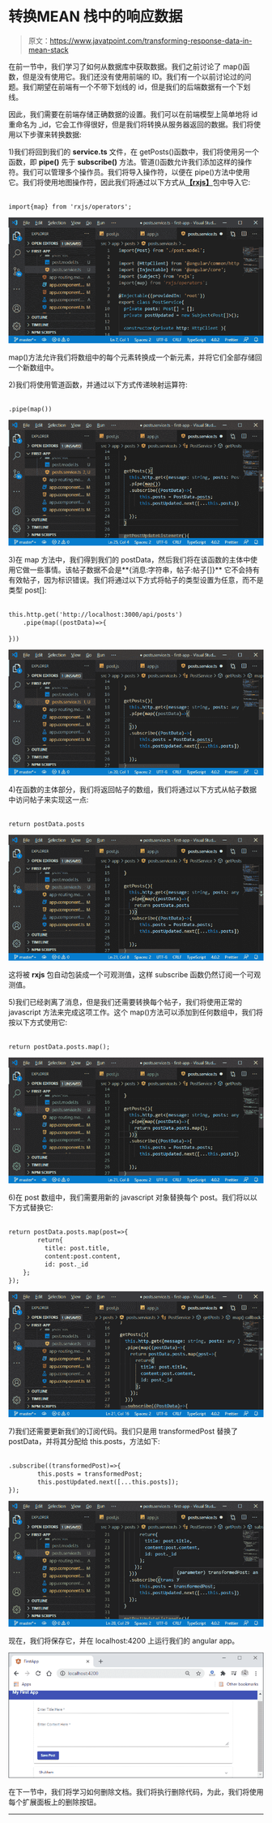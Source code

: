 # 转换MEAN 栈中的响应数据

> 原文：<https://www.javatpoint.com/transforming-response-data-in-mean-stack>

在前一节中，我们学习了如何从数据库中获取数据。我们之前讨论了 map()函数，但是没有使用它。我们还没有使用前端的 ID。我们有一个以前讨论过的问题。我们期望在前端有一个不带下划线的 id，但是我们的后端数据有一个下划线。

因此，我们需要在前端存储正确数据的设置。我们可以在前端模型上简单地将 id 重命名为 _id，它会工作得很好，但是我们将转换从服务器返回的数据。我们将使用以下步骤来转换数据:

1)我们将回到我们的 **service.ts** 文件，在 getPosts()函数中，我们将使用另一个函数，即 **pipe()** 先于 **subscribe()** 方法。管道()函数允许我们添加这样的操作符。我们可以管理多个操作员。我们将导入操作符，以便在 pipe()方法中使用它。我们将使用地图操作符，因此我们将通过以下方式从[**【rxjs】**](https://www.javatpoint.com/rxjs)包中导入它:

```

import{map} from 'rxjs/operators';

```

![Transforming Response Data in MEAN Stack](img/6ac8348ee73de37bc2db09787e67f44d.png)

map()方法允许我们将数组中的每个元素转换成一个新元素，并将它们全部存储回一个新数组中。

2)我们将使用管道函数，并通过以下方式传递映射运算符:

```

.pipe(map())

```

![Transforming Response Data in MEAN Stack](img/0d8b8211bd8bb75937f85b6899a45560.png)

3)在 map 方法中，我们得到我们的 postData，然后我们将在该函数的主体中使用它做一些事情。该帖子数据不会是**{消息:字符串，帖子:帖子[]}** 它不会持有有效帖子，因为标识错误。我们将通过以下方式将帖子的类型设置为任意，而不是类型 post[]:

```

this.http.get('http://localhost:3000/api/posts')
    .pipe(map((postData)=>{

}))

```

![Transforming Response Data in MEAN Stack](img/f30037fbd1bf64681645bd8145b25d18.png)

4)在函数的主体部分，我们将返回帖子的数组，我们将通过以下方式从帖子数据中访问帖子来实现这一点:

```

return postData.posts

```

![Transforming Response Data in MEAN Stack](img/5c1fe65bc109911a887c862e2fed0ce3.png)

这将被 **rxjs** 包自动包装成一个可观测值，这样 subscribe 函数仍然订阅一个可观测值。

5)我们已经剥离了消息，但是我们还需要转换每个帖子，我们将使用正常的 javascript 方法来完成这项工作。这个 map()方法可以添加到任何数组中，我们将按以下方式使用它:

```

return postData.posts.map();

```

![Transforming Response Data in MEAN Stack](img/c4b1cfad17789e4bf6d5c5660068cd14.png)

6)在 post 数组中，我们需要用新的 javascript 对象替换每个 post。我们将以以下方式替换它:

```

return postData.posts.map(post=>{
        return{
          title: post.title,
          content:post.content,
          id: post._id
    };
});

```

![Transforming Response Data in MEAN Stack](img/3cf622141098aca8f84f9ef0af471d51.png)

7)我们还需要更新我们的订阅代码。我们只是用 transformedPost 替换了 postData，并将其分配给 this.posts，方法如下:

```

.subscribe((transformedPost)=>{
        this.posts = transformedPost;
        this.postUpdated.next([...this.posts]);
});

```

![Transforming Response Data in MEAN Stack](img/f65affad576d66896a97bf0c311fb3bc.png)

现在，我们将保存它，并在 localhost:4200 上运行我们的 angular app。

![Transforming Response Data in MEAN Stack](img/f272ea5e05d14bf92e02b9205898bc2b.png)

在下一节中，我们将学习如何删除文档。我们将执行删除代码，为此，我们将使用每个扩展面板上的删除按钮。

* * *